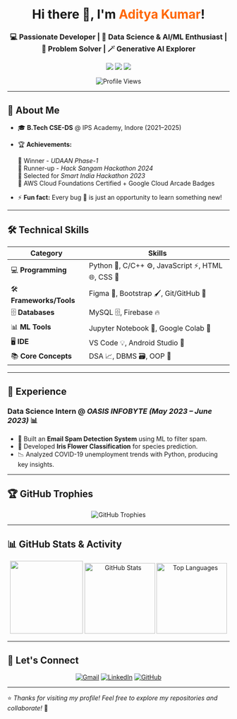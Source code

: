 <!-- Profile Banner -->
<h1 align="center">Hi there 👋, I'm <span style="color:#ff6600;">Aditya Kumar</span>!</h1>
<h3 align="center">💻 Passionate Developer | 🤖 Data Science & AI/ML Enthusiast | 🧩 Problem Solver |  🪄 Generative AI Explorer</h3>

<p align="center">
  <a href="mailto:aditya20041222@gmail.com"><img src="https://img.shields.io/badge/Email-D14836?style=for-the-badge&logo=gmail&logoColor=white"></a>
  <a href="https://www.linkedin.com/in/aditya-kumar-63037b255/"><img src="https://img.shields.io/badge/LinkedIn-0077B5?style=for-the-badge&logo=linkedin&logoColor=white"></a>
  <a href="https://github.com/Adityakumar-304"><img src="https://img.shields.io/badge/GitHub-181717?style=for-the-badge&logo=github&logoColor=white"></a>
</p>

<p align="center">
  <img src="https://komarev.com/ghpvc/?username=Adityakumar-304&label=Profile%20Views&color=ff6600&style=flat" alt="Profile Views" />
</p>

---

## 🚀 About Me  

- 🎓 **B.Tech CSE-DS** @ IPS Academy, Indore (2021–2025)    
   
- 🏆 **Achievements:**

  🥇 Winner - *UDAAN Phase-1*  
  🥈 Runner-up - *Hack Sangam Hackathon 2024*  
  🎯 Selected for *Smart India Hackathon 2023*  
  📜 AWS Cloud Foundations Certified + Google Cloud Arcade Badges  
- ⚡ **Fun fact:** Every bug 🐛 is just an opportunity to learn something new!  

---

## 🛠️ Technical Skills  

| **Category**           | **Skills** |
|------------------------|------------|
| 💻 **Programming**     | Python 🐍, C/C++ ⚙, JavaScript ⚡, HTML 🌐, CSS 🎨 |
| 🛠 **Frameworks/Tools** | Figma 🎨, Bootstrap 🖌, Git/GitHub 🐙 |
| 🗄 **Databases**        | MySQL 🗄, Firebase 🔥 |
| 📊 **ML Tools**         | Jupyter Notebook 📓, Google Colab 📡 |
| 🖥 **IDE**              | VS Code 💡, Android Studio 📱 |
| 📚 **Core Concepts**    | DSA 📈, DBMS 🗃, OOP 🔄 |

---

## 💼 Experience  

### **Data Science Intern** @ *OASIS INFOBYTE* *(May 2023 – June 2023)* 📊  
- 📧 Built an **Email Spam Detection System** using ML to filter spam.  
- 🌸 Developed **Iris Flower Classification** for species prediction.  
- 📉 Analyzed COVID-19 unemployment trends with Python, producing key insights.  

---

## 🏆 GitHub Trophies  

<p align="center">
  <img src="https://github-profile-trophy.vercel.app/?username=Adityakumar-304&theme=radical&no-frame=true&margin-w=10&row=1" alt="GitHub Trophies" />
</p>

---

## 📊 GitHub Stats & Activity  

<p align="center">
    <img src="https://github-readme-streak-stats.herokuapp.com?user=Adityakumar-304&theme=tokyonight&hide_border=false" height="165" />
  <img src="https://github-readme-stats.vercel.app/api?username=Adityakumar-304&show_icons=true&count_private=true&theme=radical" alt="GitHub Stats" height="160" />
  <img src="https://github-readme-stats.vercel.app/api/top-langs/?username=Adityakumar-304&layout=compact&theme=radical" alt="Top Languages" height="160" />
</p>

---

## 🤝 Let's Connect  

<p align="center">
  <a href="mailto:aditya20041222@gmail.com"><img src="https://img.icons8.com/color/48/000000/gmail-new.png" alt="Gmail"></a>
  <a href="https://www.linkedin.com/in/aditya-kumar-63037b255/"><img src="https://img.icons8.com/color/48/000000/linkedin.png" alt="LinkedIn"></a>
  <a href="https://github.com/Adityakumar-304"><img src="https://img.icons8.com/glyph-neue/48/ffffff/github.png" alt="GitHub"></a>
</p>

---

⭐ *Thanks for visiting my profile! Feel free to explore my repositories and collaborate!* 🚀  
